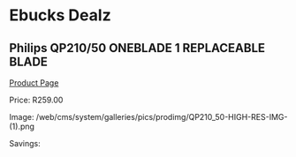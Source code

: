
# Ebucks Dealz
## Philips QP210/50 ONEBLADE 1 REPLACEABLE BLADE
[Product Page](https://www.ebucks.com/web/shop/productSelected.do?prodId=1186893767&catId=1186081080)

Price: R259.00

Image: /web/cms/system/galleries/pics/prodimg/QP210_50-HIGH-RES-IMG-(1).png

Savings: 


	